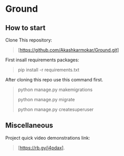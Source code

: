 # Ground

## How to start
Clone This repository:
>[https://github.com/Akashkarmokar/Ground.git]

First insall requirements packages:
>pip install -r requirements.txt

After cloning this repo use this command first.
>python manage.py makemigrations
>
>python manage.py migrate
>
>python manage.py createsuperuser

## Miscellaneous
Project quick video demonstrations link:
>[https://rb.gy/j4pdax].